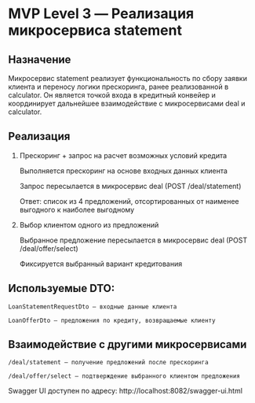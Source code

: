 # MVP Level 3 — Реализация микросервиса statement

## Назначение

Микросервис statement реализует функциональность по сбору заявки клиента и переносу логики прескоринга, ранее реализованной в calculator.
Он является точкой входа в кредитный конвейер и координирует дальнейшее взаимодействие с микросервисами deal и calculator.

## Реализация

1. Прескоринг + запрос на расчет возможных условий кредита

    Выполняется прескоринг на основе входных данных клиента

    Запрос пересылается в микросервис deal (POST /deal/statement)

    Ответ: список из 4 предложений, отсортированных от наименее выгодного к наиболее выгодному

2. Выбор клиентом одного из предложений

    Выбранное предложение пересылается в микросервис deal (POST /deal/offer/select)

    Фиксируется выбранный вариант кредитования

## Используемые DTO:

    LoanStatementRequestDto — входные данные клиента

    LoanOfferDto — предложения по кредиту, возвращаемые клиенту

## Взаимодействие с другими микросервисами

    /deal/statement — получение предложений после прескоринга

    /deal/offer/select — подтверждение выбранного клиентом предложения

Swagger UI доступен по адресу: http://localhost:8082/swagger-ui.html